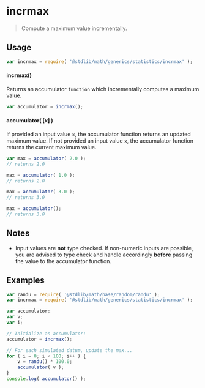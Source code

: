 incrmax
===

> Compute a maximum value incrementally.


<!-- <usage> -->

## Usage

``` javascript
var incrmax = require( '@stdlib/math/generics/statistics/incrmax' );
```

#### incrmax()

Returns an accumulator `function` which incrementally computes a maximum value.

``` javascript
var accumulator = incrmax();
```

#### accumulator( \[x\] )

If provided an input value `x`, the accumulator function returns an updated maximum value. If not provided an input value `x`, the accumulator function returns the current maximum value.

``` javascript
var max = accumulator( 2.0 );
// returns 2.0

max = accumulator( 1.0 );
// returns 2.0

max = accumulator( 3.0 );
// returns 3.0

max = accumulator();
// returns 3.0
```

<!-- </usage> -->


<!-- <notes> -->

## Notes

* Input values are __not__ type checked. If non-numeric inputs are possible, you are advised to type check and handle accordingly __before__ passing the value to the accumulator function.

<!-- </notes> -->


<!-- <examples> -->

## Examples

``` javascript
var randu = require( '@stdlib/math/base/random/randu' );
var incrmax = require( '@stdlib/math/generics/statistics/incrmax' );

var accumulator;
var v;
var i;

// Initialize an accumulator:
accumulator = incrmax();

// For each simulated datum, update the max...
for ( i = 0; i < 100; i++ ) {
    v = randu() * 100.0;
    accumulator( v );
}
console.log( accumulator() );
```

<!-- </examples> -->


<!-- <links> -->

<!-- </links> -->
